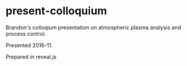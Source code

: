 # present-colloquium

Brandon's colloqium presentation on atmospheric plasma analysis and process control.

Presented 2016-11.

Prepared in reveal.js
